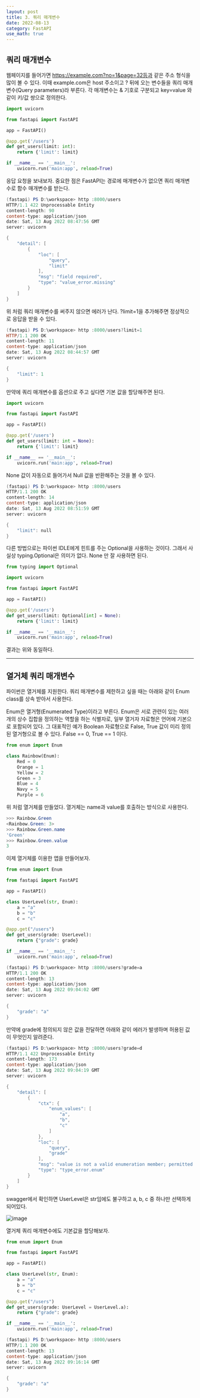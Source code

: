 ```yaml
---
layout: post
title: 3. 쿼리 매개변수
date: 2022-08-13
category: FastAPI
use_math: true
---
```



## 쿼리 매개변수 

웹페이지를 들어가면 https://example.com?no=1&page=32등과 같은 주소 형식을 많이 볼 수 있다. 이때 example.com은 host 주소이고 ? 뒤에 오는 변수들을 쿼리 매개변수(Query parameters)라 부른다. 각 매개변수는 & 기호로 구분되고 key=value 와 같이 키/값 쌍으로 정의한다.


```python
import uvicorn

from fastapi import FastAPI

app = FastAPI() 

@app.get('/users')
def get_users(limit: int):
    return {'limit': limit}

if __name__ == '__main__':
    uvicorn.run('main:app', reload=True)
```

응답 요청을 보내보자. 중요한 점은 FastAPI는 경로에 매개변수가 없으면 쿼리 매개변수로 함수 매개변수를 받는다. 

```powershell
(fastapi) PS D:\workspace> http :8000/users
HTTP/1.1 422 Unprocessable Entity
content-length: 90
content-type: application/json
date: Sat, 13 Aug 2022 08:47:56 GMT
server: uvicorn

{
    "detail": [
        {
            "loc": [
                "query",
                "limit"
            ],
            "msg": "field required",
            "type": "value_error.missing"
        }
    ]
}
```

위 처럼 쿼리 매개변수를 써주지 않으면 에러가 난다. ?limit=1을 추가해주면 정상적으로 응답을 받을 수 있다. 

```powershell
(fastapi) PS D:\workspace> http :8000/users?limit=1
HTTP/1.1 200 OK
content-length: 11
content-type: application/json
date: Sat, 13 Aug 2022 08:44:57 GMT
server: uvicorn

{
    "limit": 1
}
```

만약에 쿼리 매개변수를 옵션으로 주고 싶다면 기본 값을 할당해주면 된다. 

```python
import uvicorn

from fastapi import FastAPI

app = FastAPI() 

@app.get('/users')
def get_users(limit: int = None):
    return {'limit': limit}

if __name__ == '__main__':
    uvicorn.run('main:app', reload=True)
```

None 값이 자동으로 들어가서 Null 값을 반환해주는 것을 볼 수 있다.  

```powershell
(fastapi) PS D:\workspace> http :8000/users                                       
HTTP/1.1 200 OK
content-length: 14
content-type: application/json
date: Sat, 13 Aug 2022 08:51:59 GMT      
server: uvicorn

{
    "limit": null
}
```

다른 방법으로는 파이썬 IDLE에게 힌트를 주는 Optional을 사용하는 것이다. 그래서 사실상 typing.Optional은 의미가 없다. None 만 잘 사용하면 된다. 

```python
from typing import Optional

import uvicorn

from fastapi import FastAPI

app = FastAPI() 

@app.get('/users')
def get_users(limit: Optional[int] = None):
    return {'limit': limit}

if __name__ == '__main__':
    uvicorn.run('main:app', reload=True)
```

결과는 위와 동일하다.

---

## 열거체 쿼리 매개변수 

파이썬은 열거체를 지원한다. 쿼리 매개변수를 제한하고 싶을 때는 아래와 같이 Enum class를 상속 받아서 사용한다. 

Enum은 열거형(Enumerated Type)이라고 부른다. Enum은 서로 관련이 있는 여러 개의 상수 집합을 정의하는 역할을 하는 식별자로, 일부 열거자 자료형은 언어에 기본으로 포함되어 있다. 그 대표적인 예가 Boolean 자료형으로 False, True 값이 미리 정의된 열거형으로 볼 수 있다. False == 0, True == 1 이다.

```python
from enum import Enum

class Rainbow(Enum):
    Red = 0
    Orange = 1
    Yellow = 2
    Green = 3
    Blue = 4
    Navy = 5
    Purple = 6
```

위 처럼 열거체를 만들었다. 열거체는 name과 value를 호출하는 방식으로 사용한다. 

```powershell
>>> Rainbow.Green      
<Rainbow.Green: 3>
>>> Rainbow.Green.name
'Green'
>>> Rainbow.Green.value
3
```

이제 열거체를 이용한 앱을 만들어보자.


```python
from enum import Enum

from fastapi import FastAPI

app = FastAPI()

class UserLevel(str, Enum):
    a = "a"
    b = "b"
    c = "c"

@app.get("/users")
def get_users(grade: UserLevel):
    return {"grade": grade}

if __name__ == '__main__':
    uvicorn.run('main:app', reload=True)
```

```powershell
(fastapi) PS D:\workspace> http :8000/users?grade=a
HTTP/1.1 200 OK
content-length: 13
content-type: application/json
date: Sat, 13 Aug 2022 09:04:02 GMT
server: uvicorn

{
    "grade": "a"
}
```

만약에 grade에 정의되지 않은 값을 전달하면 아래와 같이 에러가 발생하며 허용된 값이 무엇인지 알려준다.

```powershell
(fastapi) PS D:\workspace> http :8000/users?grade=d
HTTP/1.1 422 Unprocessable Entity
content-length: 173
content-type: application/json
date: Sat, 13 Aug 2022 09:04:19 GMT
server: uvicorn

{
    "detail": [
        {
            "ctx": {
                "enum_values": [
                    "a",
                    "b",
                    "c"
                ]
            },
            "loc": [
                "query",
                "grade"
            ],
            "msg": "value is not a valid enumeration member; permitted: 'a', 'b', 'c'",
            "type": "type_error.enum"
        }
    ]
}
```
swagger에서 확인하면 UserLevel은 str임에도 불구하고 a, b, c 중 하나만 선택하게 되어있다. 

![image](https://user-images.githubusercontent.com/61526722/184476996-059ced69-9a6b-4a23-939b-f36f95d28136.png)

열거체 쿼리 매개변수에도 기본값을 할당해보자. 

```python
from enum import Enum

from fastapi import FastAPI

app = FastAPI()

class UserLevel(str, Enum):
    a = "a"
    b = "b"
    c = "c"

@app.get("/users")
def get_users(grade: UserLevel = UserLevel.a):
    return {"grade": grade}

if __name__ == '__main__':
    uvicorn.run('main:app', reload=True)
```

```powershell
(fastapi) PS D:\workspace> http :8000/users
HTTP/1.1 200 OK
content-length: 13
content-type: application/json
date: Sat, 13 Aug 2022 09:16:14 GMT
server: uvicorn

{
    "grade": "a"
}
```





